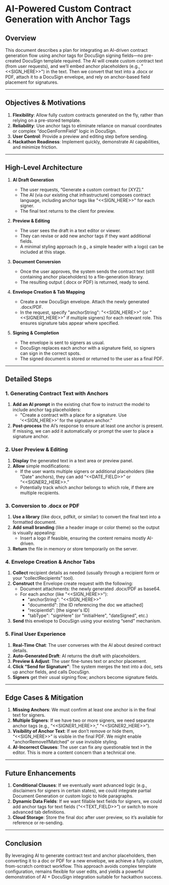 # AI-Powered Custom Contract Generation with Anchor Tags

## Overview
This document describes a plan for integrating an AI-driven contract generation flow using anchor tags for DocuSign signing fields—no pre-created DocuSign template required. The AI will create custom contract text (from user requests), and we’ll embed anchor placeholders (e.g., "<<SIGN_HERE>>") in the text. Then we convert that text into a .docx or PDF, attach it to a DocuSign envelope, and rely on anchor-based field placement for signatures.

---

## Objectives & Motivations
1. **Flexibility**: Allow fully custom contracts generated on the fly, rather than relying on a pre-stored template.  
2. **Reliability**: Use anchor tags to eliminate reliance on manual coordinates or complex “docGenFormField” logic in DocuSign.  
3. **User Control**: Provide a preview and editing step before sending.  
4. **Hackathon Readiness**: Implement quickly, demonstrate AI capabilities, and minimize friction.

---

## High-Level Architecture

1. **AI Draft Generation**  
   - The user requests, “Generate a custom contract for [XYZ].”  
   - The AI (via our existing chat infrastructure) composes contract language, including anchor tags like "<<SIGN_HERE>>" for each signer.  
   - The final text returns to the client for preview.

2. **Preview & Editing**  
   - The user sees the draft in a text editor or viewer.  
   - They can revise or add new anchor tags if they want additional fields.  
   - A minimal styling approach (e.g., a simple header with a logo) can be included at this stage.

3. **Document Conversion**  
   - Once the user approves, the system sends the contract text (still containing anchor placeholders) to a file-generation library.  
   - The resulting output (.docx or PDF) is returned, ready to send.

4. **Envelope Creation & Tab Mapping**  
   - Create a new DocuSign envelope. Attach the newly generated .docx/PDF.  
   - In the request, specify "anchorString": "<<SIGN_HERE>>" (or "<<SIGNER1_HERE>>" if multiple signers) for each relevant role. This ensures signature tabs appear where specified.

5. **Signing & Completion**  
   - The envelope is sent to signers as usual.  
   - DocuSign replaces each anchor with a signature field, so signers can sign in the correct spots.  
   - The signed document is stored or returned to the user as a final PDF.

---

## Detailed Steps

### 1. Generating Contract Text with Anchors

1. **Add an AI prompt** in the existing chat flow to instruct the model to include anchor tag placeholders:
   - "Create a contract with a place for a signature. Use ‘<<SIGN_HERE>>’ for the signature anchor."
2. **Post-process** the AI’s response to ensure at least one anchor is present. If missing, we can add it automatically or prompt the user to place a signature anchor.

### 2. User Preview & Editing

1. **Display** the generated text in a text area or preview panel.  
2. **Allow** simple modifications:
   - If the user wants multiple signers or additional placeholders (like "Date" anchors), they can add “<<DATE_FIELD>>” or “<<SIGNER2_HERE>>.”  
   - Potentially track which anchor belongs to which role, if there are multiple recipients.

### 3. Conversion to .docx or PDF

1. **Use a library** (like docx, pdfkit, or similar) to convert the final text into a formatted document.  
2. **Add small branding** (like a header image or color theme) so the output is visually appealing:
   - Insert a logo if feasible, ensuring the content remains mostly AI-driven.  
3. **Return** the file in memory or store temporarily on the server.

### 4. Envelope Creation & Anchor Tabs

1. **Collect** recipient details as needed (usually through a recipient form or your “collectRecipients” tool).  
2. **Construct** the Envelope create request with the following:
   - Document attachments: the newly generated .docx/PDF as base64.  
   - For each anchor (like "<<SIGN_HERE>>"):
     - "anchorString": "<<SIGN_HERE>>"
     - "documentId": [the ID referencing the doc we attached]
     - "recipientId": [the signer's ID]
     - "tabType": "signHere" (or "initialHere", "dateSigned", etc.)
3. **Send** this envelope to DocuSign using your existing “send” mechanism.

### 5. Final User Experience

1. **Real-Time Chat**: The user converses with the AI about desired contract details.  
2. **Auto-Generated Draft**: AI returns the draft with placeholders.  
3. **Preview & Adjust**: The user fine-tunes text or anchor placement.  
4. **Click “Send for Signature”**: The system merges the text into a doc, sets up anchor fields, and calls DocuSign.  
5. **Signers** get their usual signing flow; anchors become signature fields.

---

## Edge Cases & Mitigation

1. **Missing Anchors**: We must confirm at least one anchor is in the final text for signers.  
2. **Multiple Signers**: If we have two or more signers, we need separate anchor tags (e.g., “<<SIGNER1_HERE>>,” “<<SIGNER2_HERE>>”).  
3. **Visibility of Anchor Text**: If we don’t remove or hide them, “<<SIGN_HERE>>” is visible in the final PDF. We might enable "anchorRemoveIfMatched" or use invisible styling.  
4. **AI-Incorrect Clauses**: The user can fix any questionable text in the editor. This is more a content concern than a technical one.

---

## Future Enhancements

1. **Conditional Clauses**: If we eventually want advanced logic (e.g., disclaimers for signers in certain states), we could integrate partial Document Generation or custom logic to hide paragraphs.  
2. **Dynamic Data Fields**: If we want fillable text fields for signers, we could add anchor tags for text fields (“<<TEXT_FIELD>>”) or switch to more advanced tab definitions.  
3. **Cloud Storage**: Store the final doc after user preview, so it’s available for reference or re-sending.

---

## Conclusion

By leveraging AI to generate contract text and anchor placeholders, then converting it to a doc or PDF for a new envelope, we achieve a fully custom, from-scratch contract workflow. This approach avoids complex template configuration, remains flexible for user edits, and yields a powerful demonstration of AI + DocuSign integration suitable for hackathon success. 
